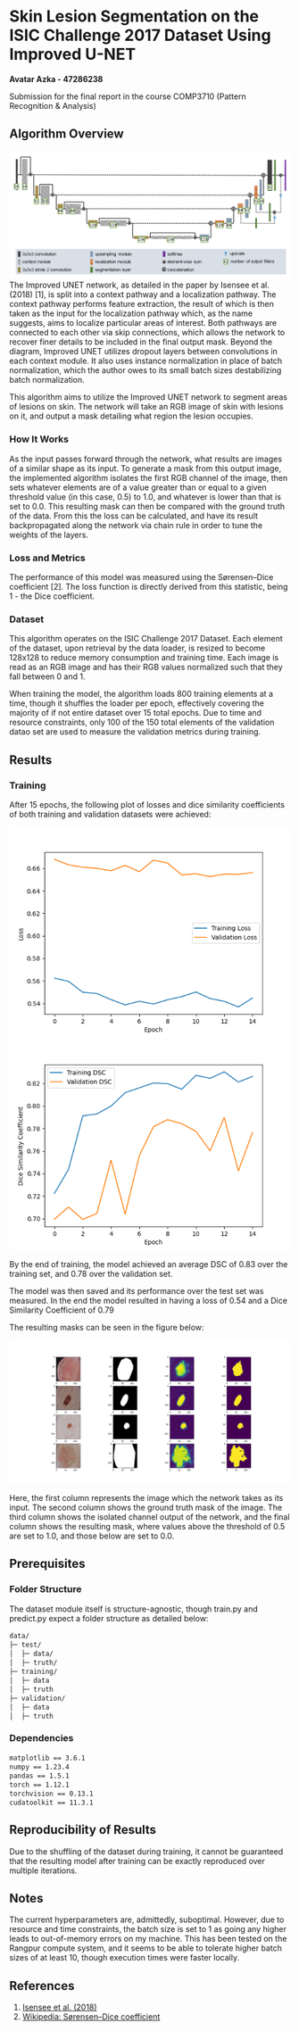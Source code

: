 # Skin Lesion Segmentation on the ISIC Challenge 2017 Dataset Using Improved U-NET

**Avatar Azka - 47286238**

Submission for the final report in the course COMP3710 (Pattern Recognition & Analysis)

## Algorithm Overview
![IUNET Architecture](static/IUNET.png)
The Improved UNET network, as detailed in the paper by Isensee et al. (2018) [1], is split into a context pathway and a localization pathway. The context pathway performs feature extraction, the result of which is then taken as the input for the localization pathway which, as the name suggests, aims to localize particular areas of interest. Both pathways are connected to each other via skip connections, which allows the network to recover finer details to be included in the final output mask. Beyond the diagram, Improved UNET utilizes dropout layers between convolutions in each context module. It also uses instance normalization in place of batch normalization, which the author owes to its small batch sizes destabilizing batch normalization.

This algorithm aims to utilize the Improved UNET network to segment areas of lesions on skin. The network will take an RGB image of skin with lesions on it, and output a mask detailing what region the lesion occupies.

### How It Works
As the input passes forward through the network, what results are images of a similar shape as its input. To generate a mask from this output image, the implemented algorithm isolates the first RGB channel of the image, then sets whatever elements are of a value greater than or equal to a given threshold value (in this case, 0.5) to 1.0, and whatever is lower than that is set to 0.0. This resulting mask can then be compared with the ground truth of the data. From this the loss can be calculated, and have its result backpropagated along the network via chain rule in order to tune the weights of the layers.

### Loss and Metrics
The performance of this model was measured using the Sørensen–Dice coefficient [2]. The loss function is directly derived from this statistic, being 1 - the Dice coefficient.

### Dataset
This algorithm operates on the ISIC Challenge 2017 Dataset. Each element of the dataset, upon retrieval by the data loader, is resized to become 128x128 to reduce memory consumption and training time. Each image is read as an RGB image and has their RGB values normalized such that they fall between 0 and 1.

When training the model, the algorithm loads 800 training elements at a time, though it shuffles the loader per epoch, effectively covering the majority of if not entire dataset over 15 total epochs. Due to time and resource constraints, only 100 of the 150 total elements of the validation datao
set are used to measure the validation metrics during training.

## Results
### Training
After 15 epochs, the following plot of losses and dice similarity coefficients of both training and validation datasets were achieved:

![Loss plot](static/loss_history.png)
![DSC plot](static/dsc_history.png)

By the end of training, the model achieved an average DSC of 0.83 over the training set, and 0.78 over the validation set.

The model was then saved and its performance over the test set was measured. In the end the model resulted in having a loss of 0.54 and a Dice Similarity Coefficient of 0.79

The resulting masks can be seen in the figure below:

![Test results](static/test_results.png)

Here, the first column represents the image which the network takes as its input. The second column shows the ground truth mask of the image. The third column shows the isolated channel output of the network, and the final column shows the resulting mask, where values above the threshold of 0.5 are set to 1.0, and those below are set to 0.0.


## Prerequisites
### Folder Structure
The dataset module itself is structure-agnostic, though train.py and predict.py expect a folder structure as detailed below:
```
data/
├─ test/
│  ├─ data/
│  ├─ truth/
├─ training/
│  ├─ data
│  ├─ truth
├─ validation/
│  ├─ data
│  ├─ truth
```

### Dependencies
```
matplotlib == 3.6.1
numpy == 1.23.4
pandas == 1.5.1
torch == 1.12.1
torchvision == 0.13.1
cudatoolkit == 11.3.1
```

## Reproducibility of Results
Due to the shuffling of the dataset during training, it cannot be guaranteed that the resulting model after training can be exactly reproduced over multiple iterations.

## Notes
The current hyperparameters are, admittedly, suboptimal. However, due to resource and time constraints, the batch size is set to 1 as going any higher leads to out-of-memory errors on my machine. This has been tested on the Rangpur compute system, and it seems to be able to tolerate higher batch sizes of at least 10, though execution times were faster locally.

## References
1. [Isensee et al. (2018)](https://arxiv.org/abs/1802.10508v1)
2. [Wikipedia: Sørensen–Dice coefficient](https://en.wikipedia.org/wiki/S%C3%B8rensen%E2%80%93Dice_coefficient)
